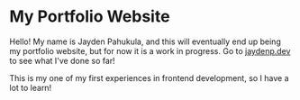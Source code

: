 # My Portfolio Website

Hello! My name is Jayden Pahukula, and this will eventually end up being my portfolio website, but for now it is a work in progress. Go to [jaydenp.dev](https://jaydenp.dev) to see what I've done so far!

This is my one of my first experiences in frontend development, so I have a lot to learn!
